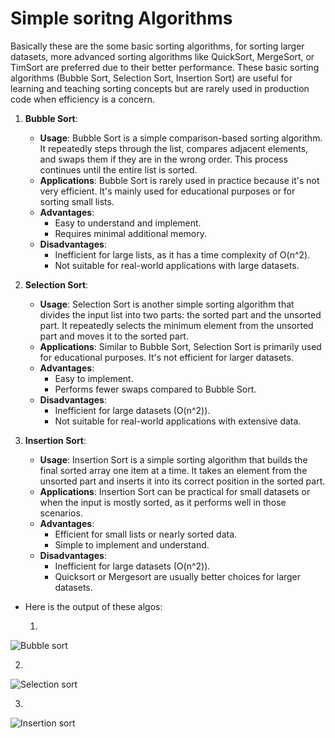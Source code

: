 # Simple soritng Algorithms 

Basically these are the some basic sorting algorithms, for sorting larger datasets, more advanced sorting algorithms like QuickSort, MergeSort, or TimSort are preferred due to their better performance. These basic sorting algorithms (Bubble Sort, Selection Sort, Insertion Sort) are useful for learning and teaching sorting concepts but are rarely used in production code when efficiency is a concern.

1. **Bubble Sort**:
   - **Usage**: Bubble Sort is a simple comparison-based sorting algorithm. It repeatedly steps through the list, compares adjacent elements, and swaps them if they are in the wrong order. This process continues until the entire list is sorted.
   - **Applications**: Bubble Sort is rarely used in practice because it's not very efficient. It's mainly used for educational purposes or for sorting small lists.
   - **Advantages**:
     - Easy to understand and implement.
     - Requires minimal additional memory.
   - **Disadvantages**:
     - Inefficient for large lists, as it has a time complexity of O(n^2).
     - Not suitable for real-world applications with large datasets.

2. **Selection Sort**:
   - **Usage**: Selection Sort is another simple sorting algorithm that divides the input list into two parts: the sorted part and the unsorted part. It repeatedly selects the minimum element from the unsorted part and moves it to the sorted part.
   - **Applications**: Similar to Bubble Sort, Selection Sort is primarily used for educational purposes. It's not efficient for larger datasets.
   - **Advantages**:
     - Easy to implement.
     - Performs fewer swaps compared to Bubble Sort.
   - **Disadvantages**:
     - Inefficient for large datasets (O(n^2)).
     - Not suitable for real-world applications with extensive data.

3. **Insertion Sort**:
   - **Usage**: Insertion Sort is a simple sorting algorithm that builds the final sorted array one item at a time. It takes an element from the unsorted part and inserts it into its correct position in the sorted part.
   - **Applications**: Insertion Sort can be practical for small datasets or when the input is mostly sorted, as it performs well in those scenarios.
   - **Advantages**:
     - Efficient for small lists or nearly sorted data.
     - Simple to implement and understand.
   - **Disadvantages**:
     - Inefficient for large datasets (O(n^2)).
     - Quicksort or Mergesort are usually better choices for larger datasets.

- Here is the output of these algos:

  1. 
 
 ![Bubble sort](https://github.com/rathodlucky12/Soritng-Algorithms-Java/assets/131651450/889bdacb-2437-4325-9fdd-a29061585810)
 
  2.

 ![Selection sort](https://github.com/rathodlucky12/Soritng-Algorithms-Java/assets/131651450/cae7ad9a-ac3c-4336-81fc-10cee7e35475)
 
3.

![Insertion sort](https://github.com/rathodlucky12/Soritng-Algorithms-Java/assets/131651450/96de67fa-4ea5-4aee-a6c1-470684e99523)
